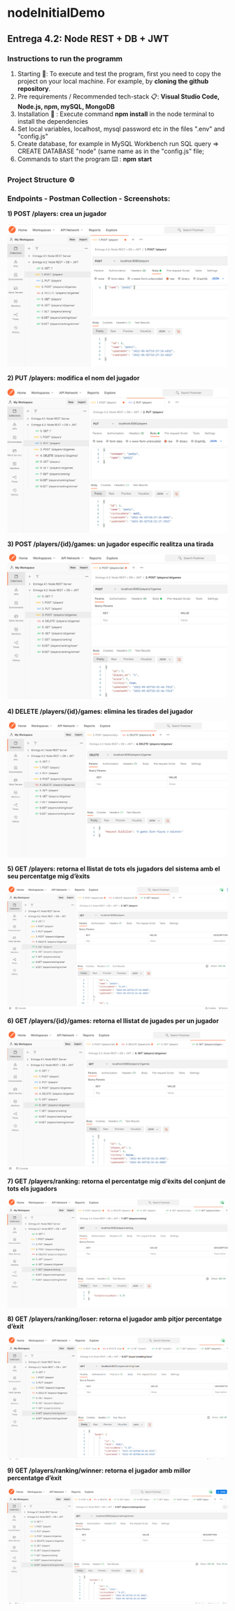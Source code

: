 # nodeInitialDemo
## Entrega 4.2: Node REST + DB + JWT


### Instructions to run the programm
1) Starting 🚀: To execute and test the program, first you need to copy the project on your local machine. For example, by **cloning the github repository**. 
2) Pre requirements / Recommended tech-stack 📋: **Visual Studio Code, Node.js, npm, mySQL, MongoDB**
3) Installation 🔧 : Execute command **npm install** in the node terminal to install the dependencies
4) Set local variables, localhost, mysql password etc in the files ".env" and "config.js"
5) Create database, for example in MySQL Workbench run SQL query => CREATE DATABASE "node" (same name as in the "config.js" file;
6) Commands to start the program ⌨️ : **npm start**

### Project Structure ⚙️ 

### Endpoints - Postman Collection - Screenshots: 

**1) POST /players: crea un jugador**

![](https://raw.githubusercontent.com/zeleugim88/nodeInitialDemo/4.2.Daus/img/1.png)

**2) PUT /players: modifica el nom del jugador**

![](https://raw.githubusercontent.com/zeleugim88/nodeInitialDemo/4.2.Daus/img/2.png)

**3) POST /players/{id}/games: un jugador específic realitza una tirada**

![](https://raw.githubusercontent.com/zeleugim88/nodeInitialDemo/4.2.Daus/img/3.png)

**4) DELETE /players/{id}/games: elimina les tirades del jugador**

![](https://raw.githubusercontent.com/zeleugim88/nodeInitialDemo/4.2.Daus/img/4.png)

**5) GET /players: retorna el llistat de tots els jugadors del sistema amb el seu percentatge mig d’èxits**

![](https://raw.githubusercontent.com/zeleugim88/nodeInitialDemo/4.2.Daus/img/5.png)

**6) GET /players/{id}/games: retorna el llistat de jugades per un jugador**

![](https://raw.githubusercontent.com/zeleugim88/nodeInitialDemo/4.2.Daus/img/6.png)

**7) GET /players/ranking: retorna el percentatge mig d’èxits del conjunt de tots els jugadors**

![](https://raw.githubusercontent.com/zeleugim88/nodeInitialDemo/4.2.Daus/img/7.png)

**8) GET /players/ranking/loser: retorna el jugador amb pitjor percentatge d’èxit**

![](https://raw.githubusercontent.com/zeleugim88/nodeInitialDemo/4.2.Daus/img/8.png)

**9) GET /players/ranking/winner: retorna el jugador amb millor percentatge d’èxit**

![](https://raw.githubusercontent.com/zeleugim88/nodeInitialDemo/4.2.Daus/img/9.png)
